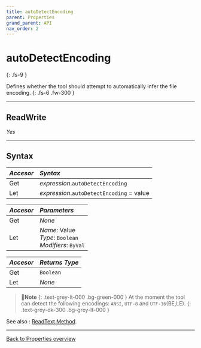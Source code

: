 ```yaml
---
title: autoDetectEncoding
parent: Properties
grand_parent: API
nav_order: 2
---
```


# autoDetectEncoding
{: .fs-9 }

Defines whether the tool should attempt to automatically infer the file encoding.
{: .fs-6 .fw-300 }

---

## ReadWrite

_Yes_

---

## Syntax

|**_Accesor_**|**_Syntax_**|
|:----------|:----------|
|Get|*expression*.`autoDetectEncoding`|
|Let|*expression*.`autoDetectEncoding` = value|

|**_Accesor_**|**_Parameters_**|
|:----------|:----------|
|Get|_None_|
|Let|*Name*: Value<br>*Type*: `Boolean`<br>*Modifiers*: `ByVal`|

|**_Accesor_**|**_Returns Type_**|
|:----------|:----------|
|Get|`Boolean`|
|Let|_None_|

>📝**Note**
>{: .text-grey-lt-000 .bg-green-000 }
>At the moment the tool can detect the following encodings: `ANSI`, `UTF-8` and `UTF-16`(BE,LE).
{: .text-grey-dk-300 .bg-grey-lt-000 }

See also
: [ReadText Method](https://ecp-solutions.github.io/ECPTextStream/api/methods/readtext.html).

---

[Back to Properties overview](https://ecp-solutions.github.io/ECPTextStream/api/properties/)
